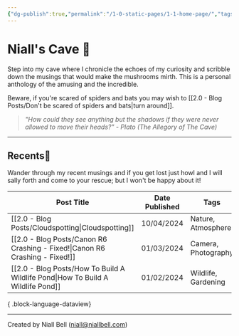 ```yaml
---
{"dg-publish":true,"permalink":"/1-0-static-pages/1-1-home-page/","tags":["gardenEntry"],"created":"2024-04-07T21:59:11.083+01:00","updated":"2024-04-10T14:19:50.273+01:00"}
---
```


# Niall's Cave 🦇

Step into my cave where I chronicle the echoes of my curiosity and scribble down the musings that would make the mushrooms mirth. This is a personal anthology of the amusing and the incredible.

Beware, if you're scared of spiders and bats you may wish to [[2.0 - Blog Posts/Don't be scared of spiders and bats\|turn around]].

> *"How could they see anything but the shadows if they were never allowed to move their heads?"* - *Plato (The Allegory of The Cave)*

---
## Recents📝

Wander through my recent musings and if you get lost just howl and I will sally forth and come to your rescue; but I won't be happy about it!

| Post Title                                                                         | Date Published | Tags                |
| ---------------------------------------------------------------------------------- | -------------- | ------------------- |
| [[2.0 - Blog Posts/Cloudspotting\|Cloudspotting]]                               | 10/04/2024     | Nature, Atmosphere  |
| [[2.0 - Blog Posts/Canon R6 Crashing - Fixed!\|Canon R6 Crashing - Fixed!]]     | 01/03/2024     | Camera, Photography |
| [[2.0 - Blog Posts/How To Build A Wildlife Pond\|How To Build A Wildlife Pond]] | 01/02/2024     | Wildlife, Gardening |

{ .block-language-dataview}


---
Created by Niall Bell (niall@niallbell.com)